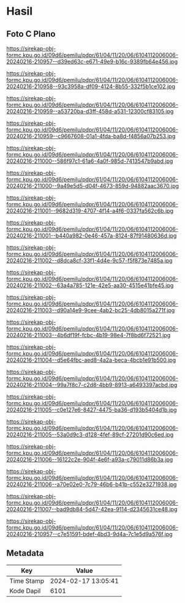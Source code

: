 # Hasil

## Foto C Plano

https://sirekap-obj-formc.kpu.go.id/09d6/pemilu/pdpr/61/04/11/20/06/6104112006006-20240216-210957--d39ed63c-e671-49e9-b16c-9389fb64e456.jpg

https://sirekap-obj-formc.kpu.go.id/09d6/pemilu/pdpr/61/04/11/20/06/6104112006006-20240216-210958--93c3958a-df09-4124-8b55-332f5b1ce102.jpg

https://sirekap-obj-formc.kpu.go.id/09d6/pemilu/pdpr/61/04/11/20/06/6104112006006-20240216-210959--a53720ba-d3ff-458d-a531-12300cf83105.jpg

https://sirekap-obj-formc.kpu.go.id/09d6/pemilu/pdpr/61/04/11/20/06/6104112006006-20240216-210959--c9667608-01a1-4fda-ba8d-f4856a07b253.jpg

https://sirekap-obj-formc.kpu.go.id/09d6/pemilu/pdpr/61/04/11/20/06/6104112006006-20240216-211000--586f97c1-61a6-4a0f-985d-7413547b9abd.jpg

https://sirekap-obj-formc.kpu.go.id/09d6/pemilu/pdpr/61/04/11/20/06/6104112006006-20240216-211000--9a49e5d5-d04f-4673-859d-94882aac3670.jpg

https://sirekap-obj-formc.kpu.go.id/09d6/pemilu/pdpr/61/04/11/20/06/6104112006006-20240216-211001--9682d319-4707-4f14-a4f6-0337fa562c6b.jpg

https://sirekap-obj-formc.kpu.go.id/09d6/pemilu/pdpr/61/04/11/20/06/6104112006006-20240216-211001--b440a982-0e46-457a-8124-87f91480636d.jpg

https://sirekap-obj-formc.kpu.go.id/09d6/pemilu/pdpr/61/04/11/20/06/6104112006006-20240216-211002--d8dca8cf-33f1-4d4e-9c57-f5f873e7485a.jpg

https://sirekap-obj-formc.kpu.go.id/09d6/pemilu/pdpr/61/04/11/20/06/6104112006006-20240216-211002--63a4a785-121e-42e5-aa30-4515e41bfe45.jpg

https://sirekap-obj-formc.kpu.go.id/09d6/pemilu/pdpr/61/04/11/20/06/6104112006006-20240216-211003--d90a14e9-9cee-4ab2-bc25-4db8015a271f.jpg

https://sirekap-obj-formc.kpu.go.id/09d6/pemilu/pdpr/61/04/11/20/06/6104112006006-20240216-211003--4b6df19f-fcbc-4b19-98e4-7f8bd6f72521.jpg

https://sirekap-obj-formc.kpu.go.id/09d6/pemilu/pdpr/61/04/11/20/06/6104112006006-20240216-211004--d5e64fbc-aed8-4a2a-beca-4bcb1e91b500.jpg

https://sirekap-obj-formc.kpu.go.id/09d6/pemilu/pdpr/61/04/11/20/06/6104112006006-20240216-211004--99a7f8c7-c2d8-4bb9-8913-a6493397acbd.jpg

https://sirekap-obj-formc.kpu.go.id/09d6/pemilu/pdpr/61/04/11/20/06/6104112006006-20240216-211005--c0e127e6-8427-4475-ba36-d193b5404d1b.jpg

https://sirekap-obj-formc.kpu.go.id/09d6/pemilu/pdpr/61/04/11/20/06/6104112006006-20240216-211005--53a0d9c3-d128-4fef-89cf-27201d90c6ed.jpg

https://sirekap-obj-formc.kpu.go.id/09d6/pemilu/pdpr/61/04/11/20/06/6104112006006-20240216-211006--16122c2e-904f-4e6f-a93a-c79011d86b3a.jpg

https://sirekap-obj-formc.kpu.go.id/09d6/pemilu/pdpr/61/04/11/20/06/6104112006006-20240216-211006--a70e02e0-7c79-46b6-b41b-c552e3271938.jpg

https://sirekap-obj-formc.kpu.go.id/09d6/pemilu/pdpr/61/04/11/20/06/6104112006006-20240216-211007--bad9db84-5d47-42ea-9114-d2345631ce48.jpg

https://sirekap-obj-formc.kpu.go.id/09d6/pemilu/pdpr/61/04/11/20/06/6104112006006-20240216-210957--c7e51591-bdef-4bd3-9d4a-7c1e5d9a576f.jpg


## Metadata

| Key        | Value               |
| ---------- | ------------------- |
| Time Stamp | 2024-02-17 13:05:41 |
| Kode Dapil | 6101                |



